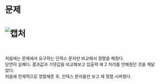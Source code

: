문제
==
![캡처](https://user-images.githubusercontent.com/73854324/116536632-21707d80-a920-11eb-870c-f1970b76caa4.PNG)
<br><br>
==

처음에는 문제에서 요구하는 인덱스 문자만 비교해서 정렬을 해줬다.   
당연히 실패다. 결과값과 기댓값을 비교해보고 입출력 예 2 처리를 안해줬던 것을 깨달았다.   
처음에 전체적으로 정렬해준 후, 인덱스 문자들만 보고 재 정렬 시켜줬다.
